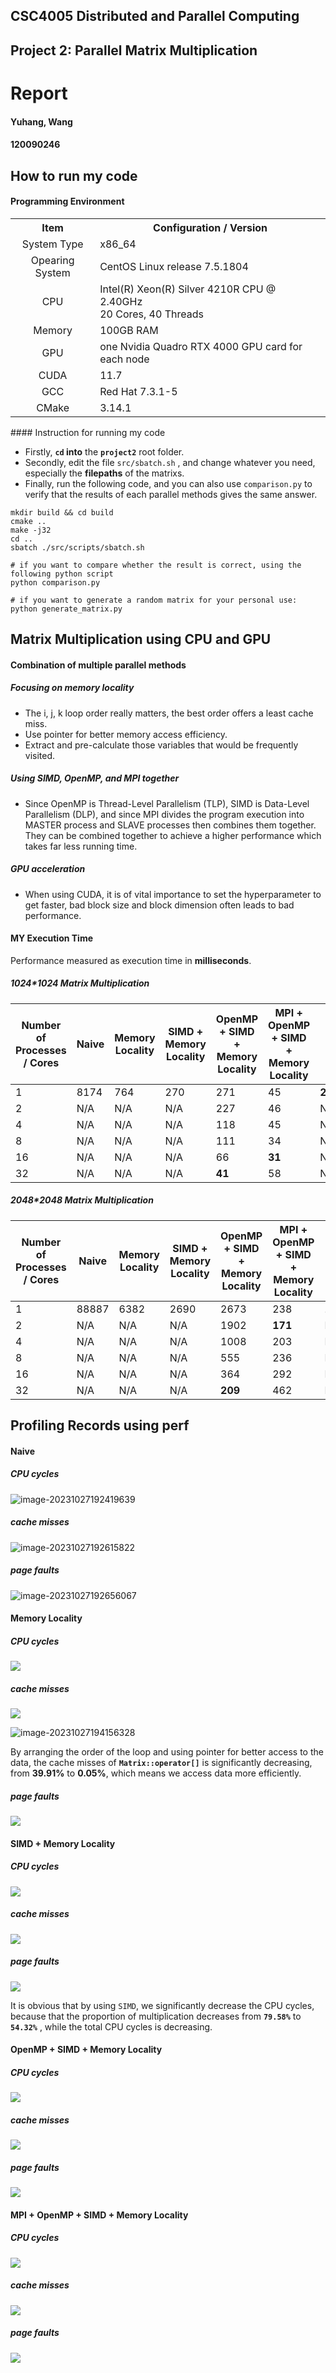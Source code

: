 ## CSC4005 Distributed and Parallel Computing

## Project 2:  Parallel Matrix Multiplication 

# Report

#### Yuhang, Wang

#### 120090246

## How to run my code

#### Programming Environment

<table>
  <tr>
    <th>Item</th>
    <th>Configuration / Version</th>
  </tr>
  <tr>
    <td align="center">System Type</td>
    <td>x86_64</td>
  </tr>
  <tr>
    <td align="center">Opearing System</td>
    <td>CentOS Linux release 7.5.1804</td>
  </tr>
  <tr>
    <td align="center">CPU</td>
    <td>
      Intel(R) Xeon(R) Silver 4210R CPU @ 2.40GHz
      <br/>
      20 Cores, 40 Threads
    </td>
  </tr>
  <tr>
    <td align="center">Memory</td>
    <td>100GB RAM</td>
  </tr>
  <tr>
    <td align="center">GPU</td>
    <td>one Nvidia Quadro RTX 4000 GPU card for each node</td>
  </tr>
  <tr>
    <td align="center">CUDA</td>
    <td>11.7</td>
  </tr>
  <tr>
    <td align="center">GCC</td>
    <td>Red Hat 7.3.1-5</td>
  </tr>
  <tr>
    <td align="center">CMake</td>
    <td>3.14.1</td>
  </tr>
</table>
#### Instruction for running my code

- Firstly, **`cd` into** the **`project2`** root folder. 
- Secondly, edit the file `src/sbatch.sh` , and change whatever you need, especially the **filepaths** of the matrixs.
- Finally, run the following code, and you can also use `comparison.py` to verify that the results of each parallel methods gives the same answer.

```apl
mkdir build && cd build
cmake ..
make -j32
cd ..
sbatch ./src/scripts/sbatch.sh

# if you want to compare whether the result is correct, using the following python script
python comparison.py

# if you want to generate a random matrix for your personal use:
python generate_matrix.py
```



## Matrix Multiplication using CPU and GPU

#### Combination of multiple parallel methods

##### Focusing on memory locality

- The i, j, k loop order really matters, the best order offers a least cache miss.
- Use pointer for better memory access efficiency.
- Extract and pre-calculate those variables that would be frequently visited.

##### Using SIMD, OpenMP, and MPI together

- Since OpenMP is Thread-Level Parallelism (TLP), SIMD is Data-Level Parallelism (DLP), and since MPI divides the program execution into MASTER process and SLAVE processes then combines them together. They can be combined together to achieve a higher performance which takes far less running time.

##### GPU acceleration

- When using CUDA, it is of vital importance to set the hyperparameter to get faster, bad block size and block dimension often leads to bad performance.

#### MY Execution Time

Performance measured as execution time in **milliseconds**.

##### 1024*1024 Matrix Multiplication

| Number of Processes / Cores | Naive | Memory Locality | SIMD + Memory Locality | OpenMP + SIMD + Memory Locality | MPI + OpenMP + SIMD + Memory Locality | CUDA (GPU)  |
| --------------------------- | ----- | --------------- | ---------------------- | ------------------------------- | ------------------------------------- | ----------- |
| 1                           | 8174  | 764             | 270                    | 271                             | 45                                    | **22.3424** |
| 2                           | N/A   | N/A             | N/A                    | 227                             | 46                                    | N/A         |
| 4                           | N/A   | N/A             | N/A                    | 118                             | 45                                    | N/A         |
| 8                           | N/A   | N/A             | N/A                    | 111                             | 34                                    | N/A         |
| 16                          | N/A   | N/A             | N/A                    | 66                              | **31**                                | N/A         |
| 32                          | N/A   | N/A             | N/A                    | **41**                          | 58                                    | N/A         |

##### 2048*2048 Matrix Multiplication

| Number of Processes / Cores | Naive | Memory Locality | SIMD + Memory Locality | OpenMP + SIMD + Memory Locality | MPI + OpenMP + SIMD + Memory Locality | CUDA (GPU)  |
| --------------------------- | ----- | --------------- | ---------------------- | ------------------------------- | ------------------------------------- | ----------- |
| 1                           | 88887 | 6382            | 2690                   | 2673                            | 238                                   | **160.274** |
| 2                           | N/A   | N/A             | N/A                    | 1902                            | **171**                               | N/A         |
| 4                           | N/A   | N/A             | N/A                    | 1008                            | 203                                   | N/A         |
| 8                           | N/A   | N/A             | N/A                    | 555                             | 236                                   | N/A         |
| 16                          | N/A   | N/A             | N/A                    | 364                             | 292                                   | N/A         |
| 32                          | N/A   | N/A             | N/A                    | **209**                         | 462                                   | N/A         |



## Profiling Records using perf

#### Naive

##### CPU cycles

![image-20231027192419639](images\image-20231027192419639.png)

##### cache misses

![image-20231027192615822](images\image-20231027192615822.png)

##### page faults

![image-20231027192656067](images\image-20231027192656067.png)



#### Memory Locality

##### CPU cycles

![](images\image-20231027192842028.png)

##### cache misses

![](images\image-20231027192933425.png)

![image-20231027194156328](images\image-20231027194156328.png)

By arranging the order of the loop and using pointer for better access to the data, the cache misses of **`Matrix::operator[]`** is significantly decreasing, from **39.91%** to **0.05%**, which means we access data more efficiently.

##### page faults

![](images\image-20231027192957995.png)



#### SIMD + Memory Locality

##### CPU cycles

![](images\image-20231027193106974.png)

##### cache misses

![](images\image-20231027193209797.png)

##### page faults

![](images\image-20231027193229008.png)

It is obvious that by using `SIMD`, we significantly decrease the CPU cycles, because that the proportion of multiplication decreases from **`79.58%`** to **` 54.32%`** , while the total CPU cycles is decreasing.

#### OpenMP + SIMD + Memory Locality

##### CPU cycles

![](images\image-20231027193522699.png)

##### cache misses

![](images\image-20231027193633970.png)

##### page faults

![](images\image-20231027193721556.png)



#### MPI + OpenMP + SIMD + Memory Locality

##### CPU cycles

![](images\image-20231027195228349.png)

##### cache misses

![](images\image-20231027195250623.png)

##### page faults

![](images\image-20231027195314903.png)